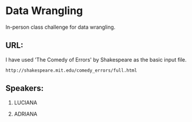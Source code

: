 # Data Wrangling
In-person class challenge for data wrangling.

## URL:

I have used 'The Comedy of Errors' by Shakespeare as the basic input file.

```
http://shakespeare.mit.edu/comedy_errors/full.html
```

## Speakers:

1. LUCIANA

2. ADRIANA